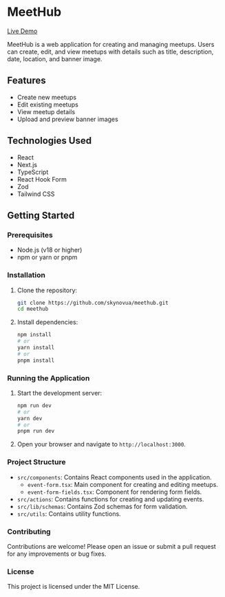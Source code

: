 # MeetHub

[Live Demo](https://meethub-by-skynov.vercel.app/)

MeetHub is a web application for creating and managing meetups. Users can create, edit, and view meetups with details such as title, description, date, location, and banner image.

## Features

- Create new meetups
- Edit existing meetups
- View meetup details
- Upload and preview banner images

## Technologies Used

- React
- Next.js
- TypeScript
- React Hook Form
- Zod
- Tailwind CSS

## Getting Started

### Prerequisites

- Node.js (v18 or higher)
- npm or yarn or pnpm

### Installation

1. Clone the repository:

   ```bash
   git clone https://github.com/skynovua/meethub.git
   cd meethub
   ```

2. Install dependencies:

   ```bash
   npm install
   # or
   yarn install
   # or
   pnpm install
   ```

### Running the Application

1. Start the development server:

   ```bash
   npm run dev
   # or
   yarn dev
   # or
   pnpm run dev
   ```

2. Open your browser and navigate to `http://localhost:3000`.

### Project Structure

- `src/components`: Contains React components used in the application.
  - `event-form.tsx`: Main component for creating and editing meetups.
  - `event-form-fields.tsx`: Component for rendering form fields.
- `src/actions`: Contains functions for creating and updating events.
- `src/lib/schemas`: Contains Zod schemas for form validation.
- `src/utils`: Contains utility functions.

### Contributing

Contributions are welcome! Please open an issue or submit a pull request for any improvements or bug fixes.

### License

This project is licensed under the MIT License.

